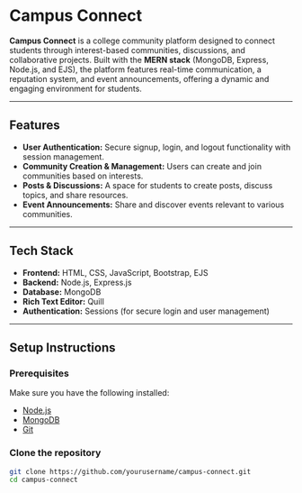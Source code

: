 # Campus Connect

**Campus Connect** is a college community platform designed to connect students through interest-based communities, discussions, and collaborative projects. Built with the **MERN stack** (MongoDB, Express, Node.js, and EJS), the platform features real-time communication, a reputation system, and event announcements, offering a dynamic and engaging environment for students.

---

## Features

- **User Authentication:** Secure signup, login, and logout functionality with session management.
- **Community Creation & Management:** Users can create and join communities based on interests.
- **Posts & Discussions:** A space for students to create posts, discuss topics, and share resources.
- **Event Announcements:** Share and discover events relevant to various communities.

---

## Tech Stack

- **Frontend:** HTML, CSS, JavaScript, Bootstrap, EJS
- **Backend:** Node.js, Express.js
- **Database:** MongoDB
- **Rich Text Editor:** Quill
- **Authentication:** Sessions (for secure login and user management)

---

## Setup Instructions

### Prerequisites
Make sure you have the following installed:
- [Node.js](https://nodejs.org/)
- [MongoDB](https://www.mongodb.com/)
- [Git](https://git-scm.com/)

### Clone the repository
```bash
git clone https://github.com/yourusername/campus-connect.git
cd campus-connect
